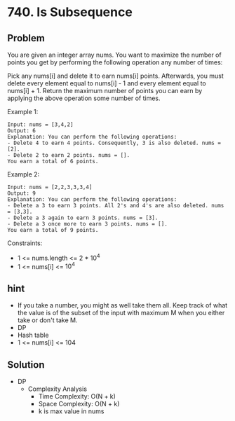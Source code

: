 # 740. Is Subsequence
## Problem
You are given an integer array nums. You want to maximize the number of points you get by performing the following operation any number of times:

Pick any nums[i] and delete it to earn nums[i] points. Afterwards, you must delete every element equal to nums[i] - 1 and every element equal to nums[i] + 1.
Return the maximum number of points you can earn by applying the above operation some number of times.
 

Example 1:

```
Input: nums = [3,4,2]
Output: 6
Explanation: You can perform the following operations:
- Delete 4 to earn 4 points. Consequently, 3 is also deleted. nums = [2].
- Delete 2 to earn 2 points. nums = [].
You earn a total of 6 points.
```
Example 2:
```
Input: nums = [2,2,3,3,3,4]
Output: 9
Explanation: You can perform the following operations:
- Delete a 3 to earn 3 points. All 2's and 4's are also deleted. nums = [3,3].
- Delete a 3 again to earn 3 points. nums = [3].
- Delete a 3 once more to earn 3 points. nums = [].
You earn a total of 9 points.
```
 

Constraints:

- 1 <= nums.length <= 2 * $10^4$
- 1 <= nums[i] <= $10^4$

## hint
- If you take a number, you might as well take them all. Keep track of what the value is of the subset of the input with maximum M when you either take or don't take M.
- DP
- Hash table
- 1 <= nums[i] <= 104

## Solution
- DP
    - Complexity Analysis
        - Time Complexity: O(N + k)
        - Space Complexity: O(N + k)
        - k is max value in nums